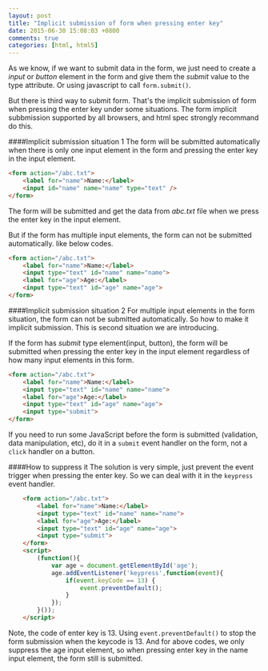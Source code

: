 ```yaml
---
layout: post
title: "Implicit submission of form when pressing enter key"
date: 2015-06-30 15:08:03 +0800
comments: true
categories: [html, html5]
---
```

As we know, if we want to submit data in the form, we just need to create a *input* or *button* element in the form and give them the *submit* value to the type attribute. Or using javascript to call `form.submit()`.

But there is third way to submit form. That's the implicit submission of form when pressing the enter key under some situations. The form implicit subbmission supported by all browsers, and html spec strongly recommand do this.
<!-- more -->
####Implicit submission situation 1
The form will be submitted automatically when there is only one input element in the form and pressing the enter key in the input element.

``` html
<form action="/abc.txt">
	<label for="name">Name:</label>
	<input id="name" name="name" type="text" />
</form>
```
The form will be submitted and get the data from *abc.txt* file when we press the enter key in the input element.

But if the form has multiple input elements, the form can not be submitted automatically. like below codes.

``` html
<form action="/abc.txt">
	<label for="name">Name:</label>
	<input type="text" id="name" name="name">
	<label for="age">Age:</label>
	<input type="text" id="age" name="age">
</form>
```

####Implicit submission situation 2
For multiple input elements in the form situation, the form can not be submitted automatically. So how to make it implicit submission. This is second situation we are introducing.

If the form has *submit* type element(input, button), the form will be submitted when pressing the enter key in the input element regardless of how many input elements in this form.

``` html 
<form action="/abc.txt">
	<label for="name">Name:</label>
	<input type="text" id="name" name="name">
	<label for="age">Age:</label>
	<input type="text" id="age" name="age">
	<input type="submit">
</form>
```

If you need to run some JavaScript before the form is submitted (validation, data manipulation, etc), do it in a `submit` event handler on the form, not a `click` handler on a button.

####How to suppress it
The solution is very simple, just prevent the event trigger when pressing the enter key. So we can deal with it in the `keypress` event handler.

``` html
	<form action="/abc.txt">
		<label for="name">Name:</label>
		<input type="text" id="name" name="name">
		<label for="age">Age:</label>
		<input type="text" id="age" name="age">
		<input type="submit">
	</form>
	<script>
		(function(){
			var age = document.getElementById('age');
			age.addEventListener('keypress',function(event){
				if(event.keyCode == 13) {
					event.preventDefault();
				}
			});
		}());
	</script>
```
Note, the code of enter key is 13. Using `event.preventDefault()` to stop the form submission when the keycode is 13. And for above codes, we only suppress the age input element, so when pressing enter key in the name input element, the form still is submitted.